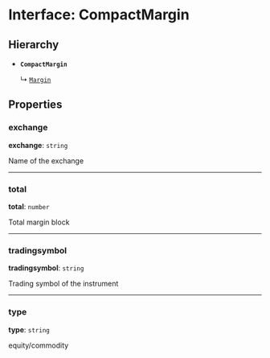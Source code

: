 # Interface: CompactMargin

## Hierarchy

- **`CompactMargin`**

  ↳ [`Margin`](Margin.md)

## Properties

### exchange

 **exchange**: `string`

Name of the exchange

___

### total

 **total**: `number`

Total margin block

___

### tradingsymbol

 **tradingsymbol**: `string`

Trading symbol of the instrument

___

### type

 **type**: `string`

equity/commodity
